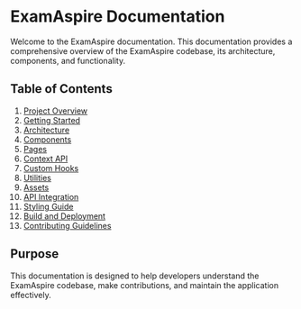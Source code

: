 # ExamAspire Documentation

Welcome to the ExamAspire documentation. This documentation provides a comprehensive overview of the ExamAspire codebase, its architecture, components, and functionality.

## Table of Contents

1. [Project Overview](./project-overview.md)
2. [Getting Started](./getting-started.md)
3. [Architecture](./architecture.md)
4. [Components](./components/README.md)
5. [Pages](./pages/README.md)
6. [Context API](./context/README.md)
7. [Custom Hooks](./hooks/README.md)
8. [Utilities](./utils/README.md)
9. [Assets](./assets/README.md)
10. [API Integration](./api-integration.md)
11. [Styling Guide](./styling-guide.md)
12. [Build and Deployment](./build-deployment.md)
13. [Contributing Guidelines](./contributing.md)

## Purpose

This documentation is designed to help developers understand the ExamAspire codebase, make contributions, and maintain the application effectively.
